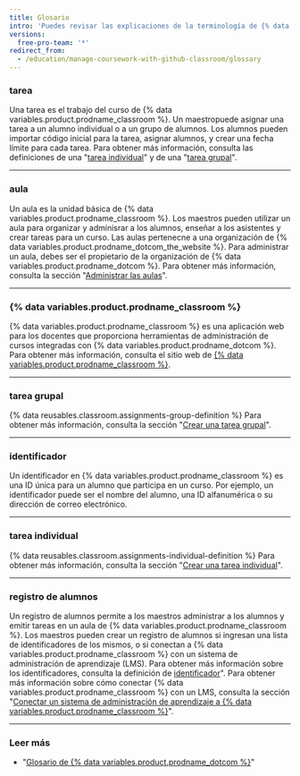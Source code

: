 ```yaml
---
title: Glosario
intro: 'Puedes revisar las explicaciones de la terminología de {% data variables.product.prodname_classroom %}.'
versions:
  free-pro-team: '*'
redirect_from:
  - /education/manage-coursework-with-github-classroom/glossary
---
```


### tarea

Una tarea es el trabajo del curso de {% data variables.product.prodname_classroom %}. Un maestropuede asignar una tarea a un alumno individual o a un grupo de alumnos. Los alumnos pueden importar código inicial para la tarea, asignar alumnos, y crear una fecha límite para cada tarea. Para obtener más información, consulta las definiciones de una "[tarea individual](#individual-assignment)" y de una "[tarea grupal](#group-assignment)".

---

### aula

Un aula es la unidad básica de {% data variables.product.prodname_classroom %}. Los maestros pueden utilizar un aula para organizar y adminisrar a los alumnos, enseñar a los asistentes y crear tareas para un curso. Las aulas pertenecne a una organización de {% data variables.product.prodname_dotcom_the_website %}. Para administrar un aula, debes ser el propietario de la organización de {% data variables.product.prodname_dotcom %}. Para obtener más información, consulta la sección "[Administrar las aulas](/education/manage-coursework-with-github-classroom/manage-classrooms)".

---

### {% data variables.product.prodname_classroom %}

{% data variables.product.prodname_classroom %} es una aplicación web para los docentes que proporciona herramientas de administración de cursos integradas con {% data variables.product.prodname_dotcom %}. Para obtener más información, consulta el sitio web de [{% data variables.product.prodname_classroom %}](https://classroom.github.com/).

---

### tarea grupal

{% data reusables.classroom.assignments-group-definition %} Para obtener más información, consulta la sección "[Crear una tarea grupal](/education/manage-coursework-with-github-classroom/create-a-group-assignment)".

---

### identificador

Un identificador en {% data variables.product.prodname_classroom %} es una ID única para un alumno que participa en un curso. Por ejemplo, un identificador puede ser el nombre del alumno, una ID alfanumérica o su dirección de correo electrónico.

---

### tarea individual

{% data reusables.classroom.assignments-individual-definition %} Para obtener más información, consulta la sección "[Crear una tarea individual](/education/manage-coursework-with-github-classroom/create-an-individual-assignment)".

---

### registro de alumnos

Un registro de alumnos permite a los maestros administrar a los alumnos y emitir tareas en un aula de {% data variables.product.prodname_classroom %}. Los maestros pueden crear un registro de alumnos si ingresan una lista de identificadores de los mismos, o si conectan a {% data variables.product.prodname_classroom %} con un sistema de administración de aprendizaje (LMS). Para obtener más información sobre los identificadores, consulta la definición de [identificador](#identifier)". Para obtener más información sobre cómo conectar {% data variables.product.prodname_classroom %} con un LMS, consulta la sección "[Conectar un sistema de administración de aprendizaje a {% data variables.product.prodname_classroom %}](/education/manage-coursework-with-github-classroom/connect-a-learning-management-system-to-github-classroom)".

---

### Leer más

- "[Glosario de {% data variables.product.prodname_dotcom %}](/github/getting-started-with-github/github-glossary)"
